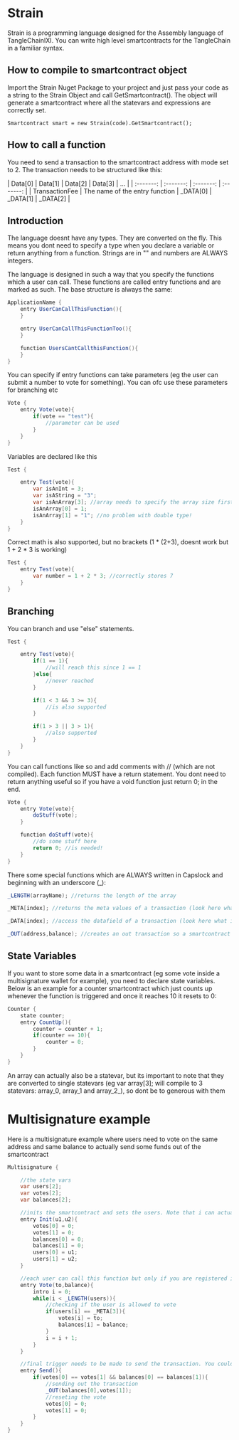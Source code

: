 ﻿# Strain

Strain is a programming language designed for the Assembly language of TangleChainIXI. You can write high level smartcontracts for the TangleChain in a familiar syntax.


## How to compile to smartcontract object

Import the Strain Nuget Package to your project and just pass your code as a string to the Strain Object and call GetSmartcontract(). 
The object will generate a smartcontract where all the statevars and expressions are correctly set.

```
Smartcontract smart = new Strain(code).GetSmartcontract();
```

## How to call a function

You need to send a transaction to the smartcontract address with mode set to 2. The transaction needs to be structured like this:

| Data[0] | Data[1] | Data[2] | Data[3] | ... |
| :-------: | :-------: | :-------: | :-------: |
| TransactionFee | The name of the entry function | _DATA[0] | _DATA[1] |  _DATA[2] |


## Introduction

The language doesnt have any types. They are converted on the fly. This means you dont need to specify a type when you declare a variable or return anything from a function. Strings are in "" and numbers are ALWAYS integers.

The language is designed in such a way that you specify the functions which a user can call. These functions are called entry functions and are marked as such. The base structure is always the same:

```C#
ApplicationName {
    entry UserCanCallThisFunction(){
    }

    entry UserCanCallThisFunctionToo(){
    }    

    function UsersCantCallthisFunction(){
    }
}
```
You can specify if entry functions can take parameters (eg the user can submit a number to vote for something). You can ofc use these parameters for branching etc

```C#
Vote {
    entry Vote(vote){
        if(vote == "test"){
            //parameter can be used
        }
    }
}
```

Variables are declared like this

```C#
Test {

    entry Test(vote){
        var isAnInt = 3;
        var isAString = "3";
        var isAnArray[3]; //array needs to specify the array size first
        isAnArray[0] = 1;
        isAnArray[1] = "1"; //no problem with double type!
    }
}

```

Correct math is also supported, but no brackets (1 * (2+3), doesnt work but 1 + 2 * 3 is working)

```C#
Test {
    entry Test(vote){
        var number = 1 + 2 * 3; //correctly stores 7
    }
}

```

## Branching

You can branch and use "else" statements.

```C#
Test {

    entry Test(vote){
        if(1 == 1){
            //will reach this since 1 == 1
        }else{
            //never reached
        }

        if(1 < 3 && 3 >= 3){
            //is also supported
        }

        if(1 > 3 || 3 > 1){
            //also supported
        }
    }
}

```

You can call functions like so and add comments with // (which are not compiled). Each function MUST have a return statement. You dont need to return anything useful so if you have a void function just return 0; in the end.

```C#
Vote {
    entry Vote(vote){
        doStuff(vote);
    }

    function doStuff(vote){
        //do some stuff here
        return 0; //is needed!
    }
}
```

There some special functions which are ALWAYS written in Capslock and beginning with an underscore (_):

```C#
_LENGTH(arrayName); //returns the length of the array

_META[index]; //returns the meta values of a transaction (look here what they include)

_DATA[index]; //access the datafield of a transaction (look here what it includes)

_OUT(address,balance); //creates an out transaction so a smartcontract can actually send some money.
```


## State Variables

If you want to store some data in a smartcontract (eg some vote inside a multisignature wallet for example), you need to declare state variables. Below is an example for a counter smartcontract which just counts up whenever the function is triggered and once it reaches 10 it resets to 0:

```C#
Counter {
    state counter;
    entry CountUp(){
        counter = counter + 1;
        if(counter == 10){
            counter = 0;
        }
    }
}
```

An array can actually also be a statevar, but its important to note that they are converted to single statevars (eg var array[3]; will compile to 3 statevars: array_0, array_1 and array_2_), so dont be to generous with them


# Multisignature example

Here is a multisignature example where users need to vote on the same address and same balance to actually send some funds out of the smartcontract
```C#
Multisignature {

    //the state vars
    var users[2];
    var votes[2];
    var balances[2];

    //inits the smartcontract and sets the users. Note that i can actually call init again just to mimic some ethereum smartcontracts
    entry Init(u1,u2){
        votes[0] = 0;
        votes[1] = 0;
        balances[0] = 0;
        balances[1] = 0;
        users[0] = u1;
        users[1] = u2;
    }

    //each user can call this function but only if you are registered it will be saved
    entry Vote(to,balance){
        intro i = 0;
        while(i < _LENGTH(users)){
            //checking if the user is allowed to vote
            if(users[i] == _META[3]){
                votes[i] = to;
                balances[i] = balance;
            }
            i = i + 1;
        }
    }

    //final trigger needs to be made to send the transaction. You could actually remove this and include it in the vote function if you want
    entry Send(){
        if(votes[0] == votes[1] && balances[0] == balances[1]){
            //sending out the transaction
            _OUT(balances[0],votes[1]);
            //reseting the vote
            votes[0] = 0;
            votes[1] = 0;
        }
    }
}
```